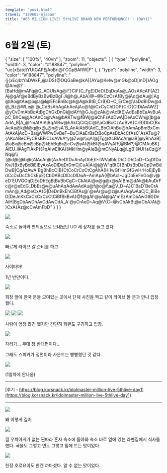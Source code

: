 ```yaml
---
template: "post.html"
travel: "180602-ejapan"
title: "#03 MILLION LIVE! 5thLIVE BRAND NEW PERFORM@NCE!!! (DAY1)"
---
```


# 6월 2일 (토)

<div class="ext-googlemaps">
{
  "size": [ "100%", "40vh" ],
  "zoom": 11,
  "objects": [
    { "type": "polyline", "width": 3, "color": "#188847", "polyline": "uc{xEatdtYUtGAPEjAoBri@I`CGpBARW|F" },
    { "type": "polyline", "width": 3, "color": "#188847", "polyline": "{j{xEqlbtYaDWkF_@aDS}@OQGaBe@kA[{AYu@KeIw@mGk@oD[mD]}AOg@Am@?[BaHd@mAFq@G_AOUIsAg@iF}CiF{C_FgE}DeD{EqDqAs@_AOsAKcAF{AZ}Aj@gAf@eBdByBzBwBzBgI`Ji@h@_AbA}@~@kCzCsAfBy@jAq@dAu@|Ag@lAo@tAe@p@a@l@EFcBnBc@h@A@kBtB_CrB}D~C_ErCe@\\aDdBIDw@d@_Bz@WLe@`@_CdBsAhAgAhAeAjAc@f@iCxCyChDOP}CrD{CtDiAvAWZ]`@yCvDmAbBqAtBgDhGkDnGi@dAYf@GJu@zAk@vAcBtE}AdEaBbEaAvBuApC_BhCe@jAcAnCc@vAa@bAKTw@fBWj@aChFsAdDwA|DeAxCWn@]b@aAdA_B|A_@^mAtAiAjBqAlBw@hAkCjCiCjCi@\\aCdBcCzAqBvA{CrB}DbC{BxAeAp@k@l@q@x@_@n@sA`B_AnAiAbB{AdC_BbCiAhBu@hAmApBmBxCmAtAkAjAcD~Ba@VWPwDvBeF~BuClAaErBsEtBoCpAsBbAcCfAsC`AsATu@?{AKcABeCFyCBsBFiCLsAVkA^y@Zw@\\qAl@]Tg@XcBlAcAr@aB|@yBhAaB|@aBv@cBn@cBp@kEhBqBr@cCv@yAf@kBf@qAVyAR{@BM?}@CMAuBK]AiEU_@AgTiAkP}@qAIwEIKA{@IkHm@yAIeB@mCNyALq@LgB`@UHaCz@YNq@\\{@d@{@b@{AlAcAr@{AxAeDfDuAnAyDbE}I~IWVaIbIcDbDiDhDaD~CqDfDaKvJ{BxByBxBiElEyAxAoDlDqDrDmCjCuA|Ai@j@W^qBtC{BhDsBbDaCpDwBdDwB|CgAzAwA`BgBhBcC|B{CtCoCrCoCtCgAhA{H`IwGfHmGfGwHrHoEjEyBdCcDxDcChCkEpE}CbDABcDlDcDlDwA~AmApA{@bAcI~JgDbEeFnGo@v@eD`EUVGOqDjEoDhEgBtBuBbCgC~CkAtAi@x@g@x@sA|Bm@dAk@bAuDrFc@r@eEdG_DbEs@v@uAhAqAdAwAdAu@f@o@\\a@V_D~A}C`BaD`BeCrAmAn@_Ad@eCxA}G|DeDnBkEhCiBfAs@`@eAr@u@z@uArAqAvAaCjC_BlBeD|DeJnKkCxCkCxCcCtCiBfBkBvA}@f@gAh@yAl@gA^mEzAmDbAwGtB}DnAiH|BgDbAwDhAyCdAwCdA_A`@yCrAeD~Aq@V{C~@sCbAkBt@aCbA}At@}CxA}Az@cCvAmFbD" }
  ]
}
</div>

![](/180602-ejapan/03_01.jpg)

숙소로 돌아와 편의점으로 보내뒀던 UO 세 상자를 들고 왔다.

![](/180602-ejapan/03_02.jpg)

빠르게 라이브 갈 준비를 하고

![](/180602-ejapan/03_03.jpg)

사이타마!

1년 반만이다.

![](/180602-ejapan/03_04.jpg)

회장 앞에 한국 분들 모여있는 곳에서 단체 사진을 찍고 같이 라이브 볼 분과 만나 입장했다.

![](/180602-ejapan/03_05.jpg)
![](/180602-ejapan/03_06.jpg)
![](/180602-ejapan/03_07.jpg)

사람이 엄청 많긴 했지만 간단히 화환도 구경하고 입장.

![](/180602-ejapan/03_08.jpg)

자리가...
무대 정 반대편이다...

그래도 스피커가 정면이라 사운드는 빵빵했던 것 같다.

![](/180602-ejapan/03_09.jpg)

(1일차에 안나옴)

---

[후기 - https://blog.korsnack.kr/idolmaster-million-live-5thlive-day1](https://blog.korsnack.kr/idolmaster-million-live-5thlive-day1)

---

![](/180602-ejapan/03_10.jpg)

왜 이렇게 길어

![](/180602-ejapan/03_11.jpg)

낄 우치아게가 없는 찐따라 혼자 숙소에 돌아와 숙소 바로 옆에 있는 라멘집에서 식사를 했다.
국물도 그렇고 면도 그렇고 맘에 드는 맛이었다.

![](/180602-ejapan/03_12.jpg)

한정 호로요이도 한캔 까마셨다.
알 수 없는 맛이었다.
